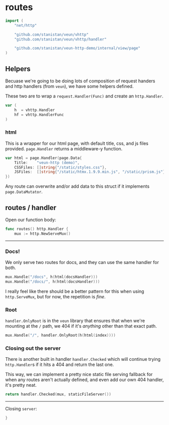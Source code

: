 # routes

```go
import (
	"net/http"

	"github.com/stanistan/veun/vhttp"
	"github.com/stanistan/veun/vhttp/handler"

	"github.com/stanistan/veun-http-demo/internal/view/page"
)
```

## Helpers

Becuase we're going to be doing lots of composition of
request handers and http handlers (from `veun`), we have some
helpers defined.

These two are to wrap a `request.Handler(Func)` and create an
`http.Handler`.

```go
var (
	h  = vhttp.Handler
	hf = vhttp.HandlerFunc
)
```

### html

This is a wrapper for our html page, with default title,
css, and js files provided. `page.Handler` returns
a middleware-y function.

```go
var html = page.Handler(page.Data{
    Title:    "veun-http (demo)",
    CSSFiles: []string{"/static/styles.css"},
    JSFiles:  []string{"/static/htmx.1.9.9.min.js", "/static/prism.js"},
})
```

Any route can overwrite and/or add data to this struct if it
implements `page.DataMutator`.

## routes / handler

Open our function body:

```go
func routes() http.Handler {
    mux := http.NewServeMux()
```

---

### Docs!

We only serve two routes for docs, and they can use the same
handler for both.

```go
mux.Handle("/docs", h(html(docsHandler)))
mux.Handle("/docs/", h(html(docsHandler)))
```

I really feel like there should be a better pattern for this when
using `http.ServeMux`, but for now, the repetition is _fine_.

### Root

`handler.OnlyRoot` is in the `veun` library that ensures
that when we're mounting at the `/` path, we 404 if it's _anything_
other than that exact path.

```go
mux.Handle("/", handler.OnlyRoot(h(html(index))))
```

### Closing out the server

There is another built in handler `handler.Checked`
which will continue trying `http.Handler`s if it hits a 404 and
return the last one.

This way, we can implement a pretty nice static file serving fallback for
when any routes aren't actually defined, and even add our own 404
handler, it's pretty neat.

```go
return handler.Checked(mux, staticFileServer())
```

---

Closing `server`:

```go
}
```
